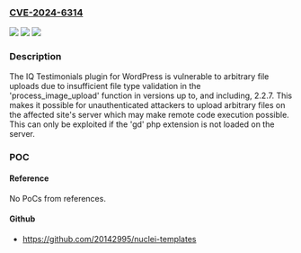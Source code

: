 ### [CVE-2024-6314](https://cve.mitre.org/cgi-bin/cvename.cgi?name=CVE-2024-6314)
![](https://img.shields.io/static/v1?label=Product&message=IQ%20Testimonials&color=blue)
![](https://img.shields.io/static/v1?label=Version&message=*%3C%3D%202.2.7%20&color=brighgreen)
![](https://img.shields.io/static/v1?label=Vulnerability&message=CWE-434%20Unrestricted%20Upload%20of%20File%20with%20Dangerous%20Type&color=brighgreen)

### Description

The IQ Testimonials plugin for WordPress is vulnerable to arbitrary file uploads due to insufficient file type validation in the 'process_image_upload' function in versions up to, and including, 2.2.7. This makes it possible for unauthenticated attackers to upload arbitrary files on the affected site's server which may make remote code execution possible. This can only be exploited if the 'gd' php extension is not loaded on the server.

### POC

#### Reference
No PoCs from references.

#### Github
- https://github.com/20142995/nuclei-templates

